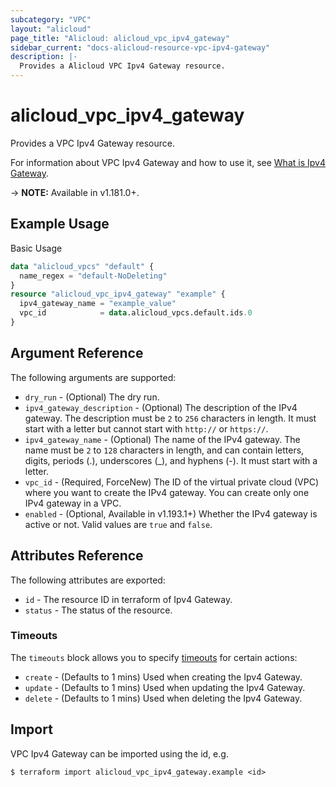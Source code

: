 ```yaml
---
subcategory: "VPC"
layout: "alicloud"
page_title: "Alicloud: alicloud_vpc_ipv4_gateway"
sidebar_current: "docs-alicloud-resource-vpc-ipv4-gateway"
description: |-
  Provides a Alicloud VPC Ipv4 Gateway resource.
---
```


# alicloud\_vpc\_ipv4\_gateway

Provides a VPC Ipv4 Gateway resource.

For information about VPC Ipv4 Gateway and how to use it, see [What is Ipv4 Gateway](https://www.alibabacloud.com/help/en/virtual-private-cloud/latest/createipv4gateway).

-> **NOTE:** Available in v1.181.0+.

## Example Usage

Basic Usage

```terraform
data "alicloud_vpcs" "default" {
  name_regex = "default-NoDeleting"
}
resource "alicloud_vpc_ipv4_gateway" "example" {
  ipv4_gateway_name = "example_value"
  vpc_id            = data.alicloud_vpcs.default.ids.0
}
```

## Argument Reference

The following arguments are supported:

* `dry_run` - (Optional) The dry run.
* `ipv4_gateway_description` - (Optional) The description of the IPv4 gateway. The description must be `2` to `256` characters in length. It must start with a letter but cannot start with `http://` or `https://`.
* `ipv4_gateway_name` - (Optional) The name of the IPv4 gateway. The name must be `2` to `128` characters in length, and can contain letters, digits, periods (.), underscores (_), and hyphens (-). It must start with a letter.
* `vpc_id` - (Required, ForceNew) The ID of the virtual private cloud (VPC) where you want to create the IPv4 gateway. You can create only one IPv4 gateway in a VPC.
* `enabled` - (Optional, Available in v1.193.1+) Whether the IPv4 gateway is active or not. Valid values are `true` and `false`.

## Attributes Reference

The following attributes are exported:

* `id` - The resource ID in terraform of Ipv4 Gateway.
* `status` - The status of the resource.

### Timeouts

The `timeouts` block allows you to specify [timeouts](https://www.terraform.io/docs/configuration-0-11/resources.html#timeouts) for certain actions:

* `create` - (Defaults to 1 mins) Used when creating the Ipv4 Gateway.
* `update` - (Defaults to 1 mins) Used when updating the Ipv4 Gateway.
* `delete` - (Defaults to 1 mins) Used when deleting the Ipv4 Gateway.


## Import

VPC Ipv4 Gateway can be imported using the id, e.g.

```shell
$ terraform import alicloud_vpc_ipv4_gateway.example <id>
```